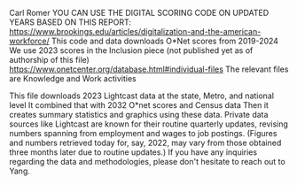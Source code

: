Carl Romer
YOU CAN USE THE DIGITAL SCORING CODE ON UPDATED YEARS 
BASED ON THIS REPORT: https://www.brookings.edu/articles/digitalization-and-the-american-workforce/
This code and data downloads O*Net scores from 2019-2024
We use 2023 scores in the Inclusion piece (not published yet as of authorship of this file)
https://www.onetcenter.org/database.html#individual-files
The relevant files are Knowledge and Work activities 

This file downloads 2023 Lightcast data at the state, Metro, and national level
It combined that with 2032 O*net scores and Census data 
Then it creates summary statistics and graphics using these data.
Private data sources like Lightcast are known for their routine quarterly updates, revising numbers spanning from employment and wages to job postings. (Figures and numbers retrieved today for, say, 2022, may vary from those obtained three months later due to routine updates.) If you have any inquiries regarding the data and methodologies, please don't hesitate to reach out to Yang.


